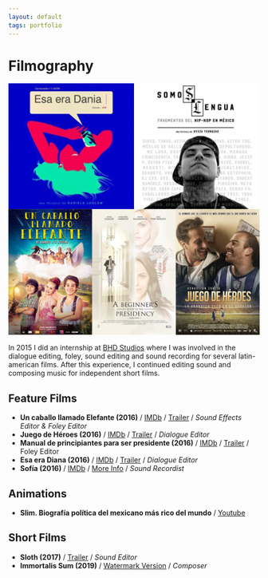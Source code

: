 ```yaml
---
layout: default
tags: portfolio
---
```

# Filmography

![Filmography](/assets/images/2019-08-05-filmography.jpg)

In 2015 I did an internship at [BHD Studios](http://www.bhdestudios.com/) where I was involved in the dialogue editing, foley, sound editing and sound recording for several latin-american films. After this experience, I continued editing sound and composing music for independent short films.

## Feature Films
* **Un caballo llamado Elefante (2016)** / [IMDb](https://www.imdb.com/title/tt3685570/) / [Trailer](https://youtu.be/w305ikba6-s) / *Sound Effects Editor & Foley Editor*
* **Juego de Héroes (2016)** / [IMDb](https://www.imdb.com/title/tt3824388/) / [Trailer](https://youtu.be/tmoXa3xalNM) / *Dialogue Editor*
* **Manual de principiantes para ser presidente (2016)** / [IMDb](https://www.imdb.com/title/tt4068026/) / [Trailer](https://youtu.be/FV-_Jpn7gh0) / Foley Editor
* **Esa era Diana (2016)** / [IMDb](https://www.imdb.com/title/tt4104186/) / [Trailer](https://youtu.be/5D_9z6PYWYA) / *Dialogue Editor*
* **Sofía (2016)** / [IMDb](https://www.imdb.com/title/tt5089566/) / [More Info](https://www.promofest.org/films/sofia) / *Sound Recordist*

## Animations  
* **Slim. Biografía política del mexicano más rico del mundo** / [Youtube](https://youtu.be/cx7bX9OULHI)

## Short Films
* **Sloth (2017)** / [Trailer](https://vimeo.com/155322925) / *Sound Editor*
* **Immortalis Sum (2019)** / [Watermark Version](https://youtu.be/epTwUAWcupU) / *Composer*
